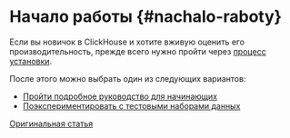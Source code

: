 # Начало работы {#nachalo-raboty}

Если вы новичок в ClickHouse и хотите вживую оценить его производительность, прежде всего нужно пройти через [процесс установки](install.md).

После этого можно выбрать один из следующих вариантов:

- [Пройти подробное руководство для начинающих](tutorial.md)
- [Поэкспериментировать с тестовыми наборами данных](example_datasets/ontime.md)

[Оригинальная статья](https://clickhouse.tech/docs/ru/getting_started/) <!--hide-->
